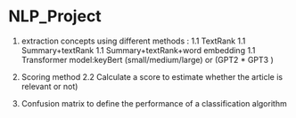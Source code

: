 # NLP_Project
1. extraction concepts using different methods :
1.1 TextRank 
1.1 Summary+textRank 
1.1 Summary+textRank+word embedding
1.1 Transformer model:keyBert (small/medium/large) or (GPT2 * GPT3 )
   
2. Scoring method
2.2 Calculate a score to estimate whether the article is relevant or not)
3. Confusion matrix to define the performance of a classification algorithm


